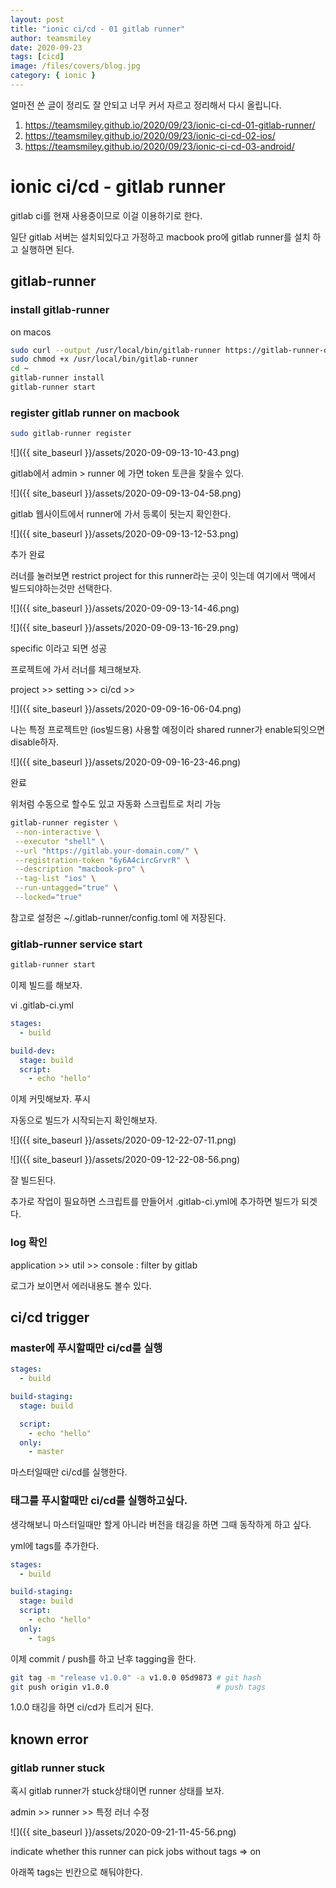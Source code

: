 ```yaml
---
layout: post
title: "ionic ci/cd - 01 gitlab runner"
author: teamsmiley
date: 2020-09-23
tags: [cicd]
image: /files/covers/blog.jpg
category: { ionic }
---
```


얼마전 쓴 글이 정리도 잘 안되고 너무 커서 자르고 정리해서 다시 올립니다.

1. <https://teamsmiley.github.io/2020/09/23/ionic-ci-cd-01-gitlab-runner/>
1. <https://teamsmiley.github.io/2020/09/23/ionic-ci-cd-02-ios/>
1. <https://teamsmiley.github.io/2020/09/23/ionic-ci-cd-03-android/>

# ionic ci/cd - gitlab runner

gitlab ci를 현재 사용중이므로 이걸 이용하기로 한다.

일단 gitlab 서버는 설치되있다고 가정하고 macbook pro에 gitlab runner를 설치 하고 실행하면 된다.

## gitlab-runner

### install gitlab-runner

on macos

```bash
sudo curl --output /usr/local/bin/gitlab-runner https://gitlab-runner-downloads.s3.amazonaws.com/latest/binaries/gitlab-runner-darwin-amd64
sudo chmod +x /usr/local/bin/gitlab-runner
cd ~
gitlab-runner install
gitlab-runner start
```

### register gitlab runner on macbook

```bash
sudo gitlab-runner register
```

![]({{ site_baseurl }}/assets/2020-09-09-13-10-43.png)

gitlab에서 admin > runner 에 가면 token 토큰을 찾을수 있다.

![]({{ site_baseurl }}/assets/2020-09-09-13-04-58.png)

gitlab 웹사이트에서 runner에 가서 등록이 됫는지 확인한다.

![]({{ site_baseurl }}/assets/2020-09-09-13-12-53.png)

추가 완료

러너를 눌러보면 restrict project for this runner라는 곳이 잇는데 여기에서 맥에서 빌드되야하는것만 선택한다.

![]({{ site_baseurl }}/assets/2020-09-09-13-14-46.png)

![]({{ site_baseurl }}/assets/2020-09-09-13-16-29.png)

specific 이라고 되면 성공

프로젝트에 가서 러너를 체크해보자.

project >> setting >> ci/cd >>

![]({{ site_baseurl }}/assets/2020-09-09-16-06-04.png)

나는 특정 프로젝트만 (ios빌드용) 사용할 예정이라 shared runner가 enable되잇으면 disable하자.

![]({{ site_baseurl }}/assets/2020-09-09-16-23-46.png)

완료

위처럼 수동으로 할수도 있고 자동화 스크립트로 처리 가능

```bash
gitlab-runner register \
 --non-interactive \
 --executor "shell" \
 --url "https://gitlab.your-domain.com/" \
 --registration-token "6y6A4circGrvrR" \
 --description "macbook-pro" \
 --tag-list "ios" \
 --run-untagged="true" \
 --locked="true"
```

참고로 설정은 ~/.gitlab-runner/config.toml 에 저장된다.

### gitlab-runner service start

```bash
gitlab-runner start
```

이제 빌드를 해보자.

vi .gitlab-ci.yml

```yml
stages:
  - build

build-dev:
  stage: build
  script:
    - echo "hello"
```

이제 커밋해보자. 푸시

자동으로 빌드가 시작되는지 확인해보자.

![]({{ site_baseurl }}/assets/2020-09-12-22-07-11.png)

![]({{ site_baseurl }}/assets/2020-09-12-22-08-56.png)

잘 빌드된다.

추가로 작업이 필요하면 스크립트를 만들어서 .gitlab-ci.yml에 추가하면 빌드가 되겟다.

### log 확인

application >> util >> console : filter by gitlab

로그가 보이면서 에러내용도 볼수 있다.

## ci/cd trigger

### master에 푸시할때만 ci/cd를 실행

```yml
stages:
  - build

build-staging:
  stage: build

  script:
    - echo "hello"
  only:
    - master
```

마스터일때만 ci/cd를 실행한다.

### 태그를 푸시할때만 ci/cd를 실행하고싶다.

생각해보니 마스터일때만 할게 아니라 버전을 태깅을 하면 그때 동작하게 하고 싶다.

yml에 tags를 추가한다.

```yml
stages:
  - build

build-staging:
  stage: build
  script:
    - echo "hello"
  only:
    - tags
```

이제 commit / push를 하고 난후 tagging을 한다.

```bash
git tag -m "release v1.0.0" -a v1.0.0 05d9873 # git hash
git push origin v1.0.0                        # push tags
```

1.0.0 태깅을 하면 ci/cd가 트리거 된다.

## known error

### gitlab runner stuck

혹시 gitlab runner가 stuck상태이면 runner 상태를 보자.

admin >> runner >> 특정 러너 수정

![]({{ site_baseurl }}/assets/2020-09-21-11-45-56.png)

indicate whether this runner can pick jobs without tags => on

아래쪽 tags는 빈칸으로 해둬야한다.
